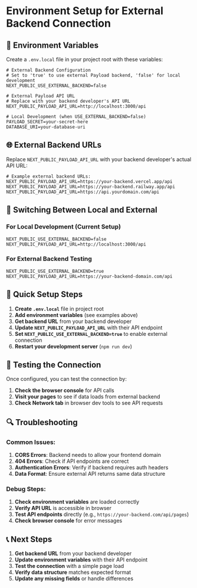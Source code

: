 # Environment Setup for External Backend Connection

## 🔧 Environment Variables

Create a `.env.local` file in your project root with these variables:

```env
# External Backend Configuration
# Set to 'true' to use external Payload backend, 'false' for local development
NEXT_PUBLIC_USE_EXTERNAL_BACKEND=false

# External Payload API URL
# Replace with your backend developer's API URL
NEXT_PUBLIC_PAYLOAD_API_URL=http://localhost:3000/api

# Local Development (when USE_EXTERNAL_BACKEND=false)
PAYLOAD_SECRET=your-secret-here
DATABASE_URI=your-database-uri
```

## 🌐 External Backend URLs

Replace `NEXT_PUBLIC_PAYLOAD_API_URL` with your backend developer's actual API URL:

```env
# Example external backend URLs:
NEXT_PUBLIC_PAYLOAD_API_URL=https://your-backend.vercel.app/api
NEXT_PUBLIC_PAYLOAD_API_URL=https://your-backend.railway.app/api
NEXT_PUBLIC_PAYLOAD_API_URL=https://api.yourdomain.com/api
```

## 🔄 Switching Between Local and External

### For Local Development (Current Setup)
```env
NEXT_PUBLIC_USE_EXTERNAL_BACKEND=false
NEXT_PUBLIC_PAYLOAD_API_URL=http://localhost:3000/api
```

### For External Backend Testing
```env
NEXT_PUBLIC_USE_EXTERNAL_BACKEND=true
NEXT_PUBLIC_PAYLOAD_API_URL=https://your-backend-domain.com/api
```

## 🚀 Quick Setup Steps

1. **Create `.env.local`** file in project root
2. **Add environment variables** (see examples above)
3. **Get backend URL** from your backend developer
4. **Update `NEXT_PUBLIC_PAYLOAD_API_URL`** with their API endpoint
5. **Set `NEXT_PUBLIC_USE_EXTERNAL_BACKEND=true`** to enable external connection
6. **Restart your development server** (`npm run dev`)

## 🧪 Testing the Connection

Once configured, you can test the connection by:

1. **Check the browser console** for API calls
2. **Visit your pages** to see if data loads from external backend
3. **Check Network tab** in browser dev tools to see API requests

## 🔍 Troubleshooting

### Common Issues:

1. **CORS Errors**: Backend needs to allow your frontend domain
2. **404 Errors**: Check if API endpoints are correct
3. **Authentication Errors**: Verify if backend requires auth headers
4. **Data Format**: Ensure external API returns same data structure

### Debug Steps:

1. **Check environment variables** are loaded correctly
2. **Verify API URL** is accessible in browser
3. **Test API endpoints** directly (e.g., `https://your-backend.com/api/pages`)
4. **Check browser console** for error messages

## 📞 Next Steps

1. **Get backend URL** from your backend developer
2. **Update environment variables** with their API endpoint
3. **Test the connection** with a simple page load
4. **Verify data structure** matches expected format
5. **Update any missing fields** or handle differences
